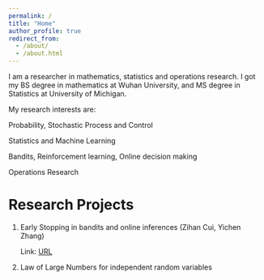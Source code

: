 ```yaml
---
permalink: /
title: "Home"
author_profile: true
redirect_from: 
  - /about/
  - /about.html
---
```


I am a researcher in mathematics, statistics and operations research. I got my BS degree in mathematics at Wuhan University, and MS degree in Statistics at University of Michigan.

My research interests are:

Probability, Stochastic Process and Control

Statistics and Machine Learning

Bandits, Reinforcement learning, Online decision making

Operations Research

Research Projects
======
1. Early Stopping in bandits and online inferences (Zihan Cui, Yichen Zhang)

   Link: [URL](https://arxiv.org/pdf/2502.02793  )  
  
3. Law of Large Numbers for independent random variables

